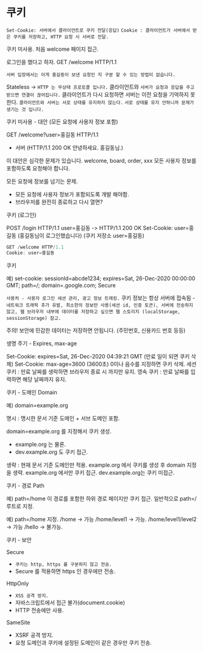 # 쿠키

`Set-Cookie: 서버에서 클라이언트로 쿠키 전달(응답)`
`Cookie : 클라이언트가 서버에서 받은 쿠키를 저장하고, HTTP 요청 시 서버로 전달.`

쿠키 미사용. 처음 welcome 페이지 접근.

로그인을 했다고 하자.
GET /welcome HTTP/1.1 

`서버 입장에서는 이게 홍길동이 보낸 요청인 지 구분 할 수 있는 방법이 없습니다.`

Stateless -> `HTTP 는 무상태 프로토콜 입니다.`
클라이언트와 `서버가 요청과 응답을 주고 받으면 연결이 끊어집니다.`
클라이언트가 다시 요청하면 서버는 이전 요청을 기억하지 못한다.
`클라이언트와 서버는 서로 상태를 유지하지 않는다.`
`서로 상태를 유지 안하니까 문제가 생기는 것 입니다.`


쿠키 미사용 - 대안 (모든 요청에 사용자 정보 포함)

GET /welcome?user=홍길동 HTTP/1.1

- 서버 (HTTP/1.1 200 OK 안녕하세요. 홍길동님.) 

이 대안은 심각한 문제가 있습니다.
welcome, board, order, xxx 모든 사용자 정보를 포함하도록  요청해야 합니다.


모든 요청에 정보를 넘기는 문제.

- 모든 요청에 사용자 정보가 포함되도록 개발 해야함.
- 브라우저를 완전히 종료하고 다시 열면?


쿠키 (로그인) 

POST /login HTTP/1.1 user=홍길동 -> HTTP/1.1 200 OK Set-Cookie: user=홍길동 (홍길동님이 로그인했습니다)
(쿠키 저장소 user=홍길동)

``` javascript
GET /welcome HTTP/1.1 
Cookie: user=홍길동
```


쿠키

예) set-cookie: sessionId=abcde1234; expires=Sat, 26-Dec-2020 00:00:00 GMT; path=/; domain=.google.com; Secure 

`사용처 - 사용자 로그인 세션 관리, 광고 정보 트래킹.`
쿠키 정보는 항상 서버에 접속됨 - `네트워크 트래픽 추가 유발, 최소한의 정보만 사용(세션 id, 인증 토큰), 서버에 전송하지 않고, 웹 브라우저 내부에 데이터를 저장하고 싶으면 웹 스토리지 (localStorage, sessionStorage) 참고.`

주의! 보안에 민감한 데이터는 저장하면 안됩니다. (주민번호, 신용카드 번호 등등)

생명 주기 - Expires, max-age 

Set-Cookie: expires=Sat, 26-Dec-2020 04:39:21 GMT (만료 일이 되면 쿠키 삭제)
Set-Cookie: max-age=3600 (3600초) 0이나 음수를 지정하면 쿠키 삭제.
세션 쿠키 : 만료 날짜를 생락하면 브라우저 종료 시 까지만 유지.
영속 쿠키 : 만료 날짜를 입력하면 해당 날짜까지 유지.


쿠키 - 도메인 Domain 

예) domain=example.org 

명시 : 명시한 문서 기준 도메인 + 서브 도메인 포함.

domain=example.org 를 지정해서 쿠키 생성. 
- example.org 는 물론.
- dev.example.org 도 쿠키 접근.

생략 : 현재 문서 기준 도메인만 적용.
example.org 에서 쿠키를 생성 후 domain 지정을 생략.
example.org 에서만 쿠키 접근.
dev.example.org는 쿠키 미접근.



쿠키 - 경로 Path

예) path=/home 
이 경로를 포함한 하위 경로 페이지만 쿠키 접근.
일반적으로 path=/ 루트로 지정.

예) 
path=/home 지정.
/home -> 가능
/home/level1 -> 가능.
/home/level1/level2 -> 가능
/hello -> 불가능.


쿠키 - 보안

Secure 

- `쿠키는 http, https 를 구분하지 않고 전송.`
- Secure 를 적용하면 https 인 경우에만 전송. 

HttpOnly 

- `XSS 공격 방지.`
- 자바스크립트에서 접근 불가(document.cookie)
- HTTP 전송에만 사용.

SameSite 

- XSRF 공격 방지.
- 요청 도메인과 쿠키에 설정된 도메인이 같은 경우만 쿠키 전송.

